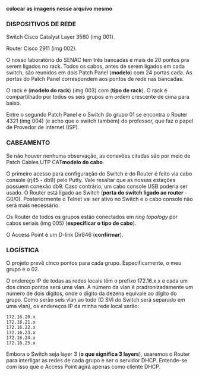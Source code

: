 **colocar as imagens nesse arquivo mesmo**

### DISPOSITIVOS DE REDE
Switch Cisco Catalyst Layer 3560 (img 001).

Router Cisco 2911 (img 002).

O nosso laboratório do SENAC tem três bancadas e mais de 20 pontos pra serem ligados no rack. Todos os cabos, antes de serem ligados em cada switch, são reunidos em dois Patch Panel (**modelo**) com 24 portas cada. As portas do Patch Panel correspondem aos pontos de rede nas bancadas.

O rack é (**modelo do rack**) (img 003) com (**tipo de rack**). O rack é compartilhado por todos os seis grupos em ordem crescente de cima para baixo.

Entre o segundo Patch Panel e o Switch do grupo 01 se encontra o Router 4321 (img 004) (e acho que o switch também) do professor, que faz o papel de Provedor de Internet (ISP).

### CABEAMENTO
Se não houver nenhuma observação, as conexões citadas são por meio de Patch Cables UTP CAT**modelo do cabo**.

O primeiro acesso para configuração do Switch e do Router é feito via cabo console (rj45 - db9) pelo Putty. Vale resaltar que as nossas estações possuem conexão db9. Caso contrário, um cabo console USB poderia ser usado. O Router está ligado ao Switch (**porta do switch ligado ao router** - G0/0). Posteriormente o Telnet vai ser ativo no Switch e o cabo console não será mais necessário.

Os Router de todos os grupos estão conectados em *ring topology* por cabos seriais (img 005) (**especificar o tipo de cabo**).

O Access Point é um D-link Dir846 (**confirmar**).

### LOGÍSTICA
O projeto prevê cinco pontos para cada grupo. Especificamente, o meu grupo é o 02.

O endereço IP de todas as redes locais têm o prefixo 172.16.x.x e cada um dos cinco pontos será uma vlan. A número da vlan é pradronizadamente um número de dois dígitos, onde o dígito da dezena equivale ao dígito do grupo. Como serão seis vlan ao todo (O SVI do Switch será separado em uma vlan), os endereços IP da minha rede local serão:
~~~
172.16.20.x
172.16.21.x
172.16.22.x
172.16.23.x
172.16.24.x
172.16.25.x
~~~

Embora o Switch seja layer 3 (**o que significa 3 layers**), usaremos o Router para interligar as redes de cada grupo e ser o servidor DHCP. Entende-se com isso que o Access Point agirá apenas como cliente DHCP.
